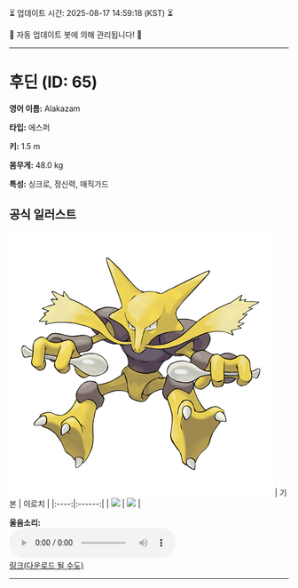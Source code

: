
⏳ 업데이트 시간: 2025-08-17 14:59:18 (KST) ⏳

🤖 자동 업데이트 봇에 의해 관리됩니다! 🤖

---

# 후딘 (ID: 65)
**영어 이름:** Alakazam

**타입:** 에스퍼

**키:** 1.5 m

**몸무게:** 48.0 kg

**특성:** 싱크로, 정신력, 매직가드

## 공식 일러스트
![](https://raw.githubusercontent.com/PokeAPI/sprites/master/sprites/pokemon/other/official-artwork/65.png)
| 기본 | 이로치 |
|:----:|:------:|
| <img src="http://play.pokemonshowdown.com/sprites/ani/alakazam.gif" width="200"> | <img src="http://play.pokemonshowdown.com/sprites/ani-shiny/alakazam.gif" width="200"> |

**울음소리:**<br><audio controls src="https://raw.githubusercontent.com/PokeAPI/cries/main/cries/pokemon/latest/65.ogg"></audio><br> [링크(다운로드 될 수도)](https://raw.githubusercontent.com/PokeAPI/cries/main/cries/pokemon/latest/65.ogg)


---
